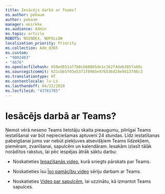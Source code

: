 ```yaml
---
title: Iesācējs darbā ar Teams?
ms.author: pebaum
author: pebaum
manager: mnirkhe
ms.audience: Admin
ms.topic: article
ROBOTS: NOINDEX, NOFOLLOW
localization_priority: Priority
ms.collection: Adm_O365
ms.custom:
- "9002403"
- "4676"
ms.openlocfilehash: 050ed651a77b8cb68665de1c162f4dab385fa40c
ms.sourcegitcommit: 631cbb5f03e5371f0995e976536d24e9d13746c3
ms.translationtype: HT
ms.contentlocale: lv-LV
ms.lasthandoff: 04/22/2020
ms.locfileid: "43761785"
---
```

# <a name="new-to-teams"></a>Iesācējs darbā ar Teams?

Ņemot vērā neseno Teams lietotāju skaita pieaugumu, pilnīgai Teams iestatīšanai var būt nepieciešamas aptuveni 24 stundas. Līdz iestatīšanas pabeigšanai jums var nebūt piekļuves atsevišķiem Teams līdzekļiem, piemēram, zvanīšanai, sapulcēm un kalendāram. Iesakām izlasīt tālāk norādītos rakstus, lai pēc iespējas ātrāk sāktu darbu: 

- Noskatieties [Iepazīšanās video](https://support.office.com/article/welcome-to-microsoft-teams-b98d533f-118e-4bae-bf44-3df2470c2b12), kurā sniegts pārskats par Teams.

- Noskatieties īsu [Īso pamācību video](https://support.office.com/article/video-what-is-microsoft-teams-422bf3aa-9ae8-46f1-83a2-e65720e1a34d) sēriju darbam ar Teams.

- Noskatieties [Video par sapulcēm](https://support.office.com/article/join-a-teams-meeting-078e9868-f1aa-4414-8bb9-ee88e9236ee4), lai uzzinātu, kā izmantot Teams sapulces.
